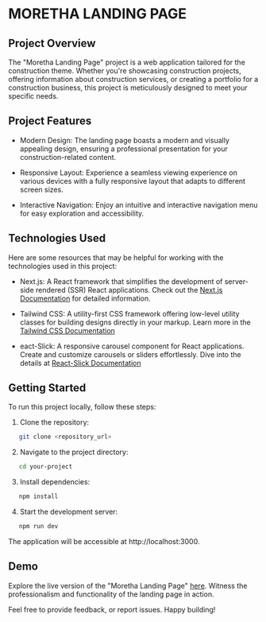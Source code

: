 # MORETHA LANDING PAGE

## Project Overview
The "Moretha Landing Page" project is a web application tailored for the construction theme. Whether you're showcasing construction projects, offering information about construction services, or creating a portfolio for a construction business, this project is meticulously designed to meet your specific needs.

## Project Features
- Modern Design: The landing page boasts a modern and visually appealing design, ensuring a professional presentation for your construction-related content.
  
- Responsive Layout: Experience a seamless viewing experience on various devices with a fully responsive layout that adapts to different screen sizes.
  
- Interactive Navigation: Enjoy an intuitive and interactive navigation menu for easy exploration and accessibility.

## Technologies Used
Here are some resources that may be helpful for working with the technologies used in this project:

- Next.js: A React framework that simplifies the development of server-side rendered (SSR) React applications. Check out the [Next.js Documentation](https://nextjs.org/docs) for detailed information.
  
- Tailwind CSS: A utility-first CSS framework offering low-level utility classes for building designs directly in your markup. Learn more in the [Tailwind CSS Documentation](https://tailwindcss.com/)
  
- eact-Slick: A responsive carousel component for React applications. Create and customize carousels or sliders effortlessly. Dive into the details at [React-Slick Documentation](https://react-slick.neostack.com/docs/get-started)

## Getting Started
To run this project locally, follow these steps:

1. Clone the repository:
```bash
   git clone <repository_url>
```

2. Navigate to the project directory:
```bash
   cd your-project
```

3. Install dependencies:
```bash
   npm install
```

4. Start the development server:
```bash
   npm run dev
```

The application will be accessible at http://localhost:3000.

## Demo
Explore the live version of the "Moretha Landing Page" [here](https://moretha-landing-page.vercel.app/). Witness the professionalism and functionality of the landing page in action.

Feel free to provide feedback, or report issues. Happy building!
